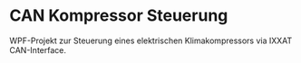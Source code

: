 # CAN Kompressor Steuerung

WPF-Projekt zur Steuerung eines elektrischen Klimakompressors via IXXAT CAN-Interface.
